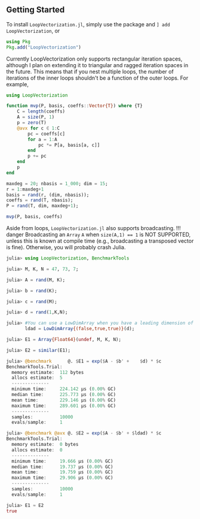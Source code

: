 

## Getting Started

To install `LoopVectorization.jl`, simply use the package and `] add LoopVectorization`, or
```julia
using Pkg
Pkg.add("LoopVectorization")
```

Currently LoopVectorization only supports rectangular iteration spaces, although I plan on extending it to triangular and ragged iteration spaces in the future.
This means that if you nest multiple loops, the number of iterations of the inner loops shouldn't be a function of the outer loops. For example,
```julia
using LoopVectorization 

function mvp(P, basis, coeffs::Vector{T}) where {T}
    C = length(coeffs)
    A = size(P, 1)
    p = zero(T)
    @avx for c ∈ 1:C
        pc = coeffs[c]
        for a = 1:A
            pc *= P[a, basis[a, c]]
        end
        p += pc
    end
	p
end

maxdeg = 20; nbasis = 1_000; dim = 15;
r = 1:maxdeg+1
basis = rand(r, (dim, nbasis));
coeffs = rand(T, nbasis);
P = rand(T, dim, maxdeg+1);

mvp(P, basis, coeffs)
```

Aside from loops, `LoopVectorization.jl` also supports broadcasting.
!!! danger
    Broadcasting an `Array` `A` when `size(A,1) == 1` is NOT SUPPORTED, unless this is known at compile time (e.g., broadcasting a transposed vector is fine). Otherwise, you will probably crash Julia.

```julia
julia> using LoopVectorization, BenchmarkTools

julia> M, K, N = 47, 73, 7;

julia> A = rand(M, K);

julia> b = rand(K);

julia> c = rand(M);

julia> d = rand(1,K,N);

julia> #You can use a LowDimArray when you have a leading dimension of size 1.
       ldad = LowDimArray{(false,true,true)}(d);

julia> E1 = Array{Float64}(undef, M, K, N);

julia> E2 = similar(E1);

julia> @benchmark      @. $E1 = exp($A - $b' +    $d) * $c
BenchmarkTools.Trial: 
  memory estimate:  112 bytes
  allocs estimate:  5
  --------------
  minimum time:     224.142 μs (0.00% GC)
  median time:      225.773 μs (0.00% GC)
  mean time:        229.146 μs (0.00% GC)
  maximum time:     289.601 μs (0.00% GC)
  --------------
  samples:          10000
  evals/sample:     1

julia> @benchmark @avx @. $E2 = exp($A - $b' + $ldad) * $c
BenchmarkTools.Trial: 
  memory estimate:  0 bytes
  allocs estimate:  0
  --------------
  minimum time:     19.666 μs (0.00% GC)
  median time:      19.737 μs (0.00% GC)
  mean time:        19.759 μs (0.00% GC)
  maximum time:     29.906 μs (0.00% GC)
  --------------
  samples:          10000
  evals/sample:     1

julia> E1 ≈ E2
true
```





